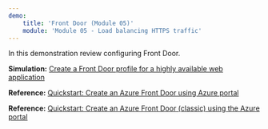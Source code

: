```yaml
---
demo:
    title: 'Front Door (Module 05)'
    module: 'Module 05 - Load balancing HTTPS traffic'
---
```

In this demonstration review configuring Front Door.

**Simulation:** [Create a Front Door profile for a highly available web application](https://mslabs.cloudguides.com/guides/AZ-700%20Lab%20Simulation%20-%20Create%20a%20Front%20Door%20profile%20for%20a%20highly%20available%20web%20application)

**Reference:** [Quickstart: Create an Azure Front Door using Azure portal](https://learn.microsoft.com/en-us/azure/frontdoor/create-front-door-portal)

**Reference:** [Quickstart: Create an Azure Front Door (classic) using the Azure portal](https://learn.microsoft.com/en-us/azure/frontdoor/quickstart-create-front-door)
